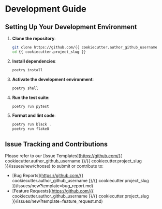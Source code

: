 # Development Guide

## Setting Up Your Development Environment

1. **Clone the repository**:

   ```bash
   git clone https://github.com/{{ cookiecutter.author_github_username }}/{{ cookiecutter.project_slug }}.git
   cd {{ cookiecutter.project_slug }}
   ```
2. **Install dependencies**:

   ```bash
   poetry install
   ```
3. **Activate the development environment**:

   ```bash
   poetry shell
   ```
4. **Run the test suite**:

   ```bash
   poetry run pytest
   ```
5. **Format and lint code**:

   ```bash
   poetry run black .
   poetry run flake8
   ```

## Issue Tracking and Contributions

Please refer to our [Issue Templates](https://github.com/{{ cookiecutter.author_github_username }}/{{ cookiecutter.project_slug }}/issues/new/choose) to submit or contribute to:

- [Bug Reports](https://github.com/{{ cookiecutter.author_github_username }}/{{ cookiecutter.project_slug }}/issues/new?template=bug_report.md)
- [Feature Requests](https://github.com/{{ cookiecutter.author_github_username }}/{{ cookiecutter.project_slug }}/issues/new?template=feature_request.md)
